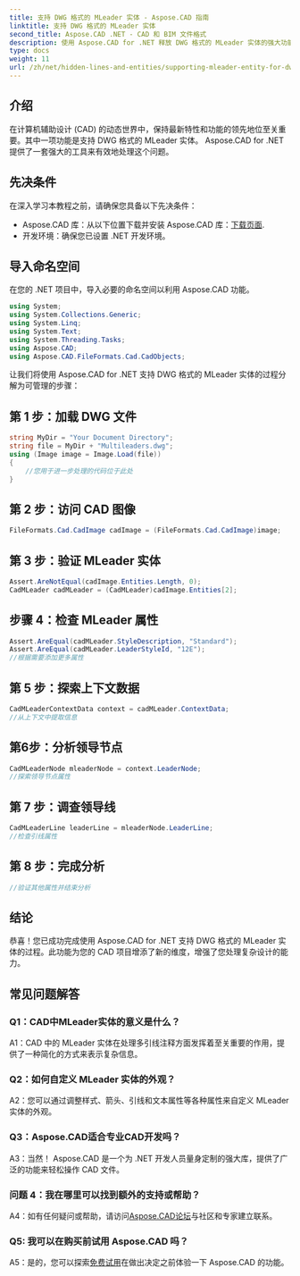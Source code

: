 ```yaml
---
title: 支持 DWG 格式的 MLeader 实体 - Aspose.CAD 指南
linktitle: 支持 DWG 格式的 MLeader 实体
second_title: Aspose.CAD .NET - CAD 和 BIM 文件格式
description: 使用 Aspose.CAD for .NET 释放 DWG 格式的 MLeader 实体的强大功能。轻松提升您的 CAD 项目。
type: docs
weight: 11
url: /zh/net/hidden-lines-and-entities/supporting-mleader-entity-for-dwg-format/
---
```

## 介绍

在计算机辅助设计 (CAD) 的动态世界中，保持最新特性和功能的领先地位至关重要。其中一项功能是支持 DWG 格式的 MLeader 实体。 Aspose.CAD for .NET 提供了一套强大的工具来有效地处理这个问题。

## 先决条件

在深入学习本教程之前，请确保您具备以下先决条件：

-  Aspose.CAD 库：从以下位置下载并安装 Aspose.CAD 库：[下载页面](https://releases.aspose.com/cad/net/).
- 开发环境：确保您已设置 .NET 开发环境。

## 导入命名空间

在您的 .NET 项目中，导入必要的命名空间以利用 Aspose.CAD 功能。

```csharp
using System;
using System.Collections.Generic;
using System.Linq;
using System.Text;
using System.Threading.Tasks;
using Aspose.CAD;
using Aspose.CAD.FileFormats.Cad.CadObjects;
```

让我们将使用 Aspose.CAD for .NET 支持 DWG 格式的 MLeader 实体的过程分解为可管理的步骤：

## 第 1 步：加载 DWG 文件

```csharp
string MyDir = "Your Document Directory";
string file = MyDir + "Multileaders.dwg";
using (Image image = Image.Load(file))
{
    //您用于进一步处理的代码位于此处
}
```

## 第 2 步：访问 CAD 图像

```csharp
FileFormats.Cad.CadImage cadImage = (FileFormats.Cad.CadImage)image;
```

## 第 3 步：验证 MLeader 实体

```csharp
Assert.AreNotEqual(cadImage.Entities.Length, 0);
CadMLeader cadMLeader = (CadMLeader)cadImage.Entities[2];
```

## 步骤 4：检查 MLeader 属性

```csharp
Assert.AreEqual(cadMLeader.StyleDescription, "Standard");
Assert.AreEqual(cadMLeader.LeaderStyleId, "12E");
//根据需要添加更多属性
```

## 第 5 步：探索上下文数据

```csharp
CadMLeaderContextData context = cadMLeader.ContextData;
//从上下文中提取信息
```

## 第6步：分析领导节点

```csharp
CadMLeaderNode mleaderNode = context.LeaderNode;
//探索领导节点属性
```

## 第 7 步：调查领导线

```csharp
CadMLeaderLine leaderLine = mleaderNode.LeaderLine;
//检查引线属性
```

## 第 8 步：完成分析

```csharp
//验证其他属性并结束分析
```

## 结论

恭喜！您已成功完成使用 Aspose.CAD for .NET 支持 DWG 格式的 MLeader 实体的过程。此功能为您的 CAD 项目增添了新的维度，增强了您处理复杂设计的能力。

## 常见问题解答

### Q1：CAD中MLeader实体的意义是什么？

A1：CAD 中的 MLeader 实体在处理多引线注释方面发挥着至关重要的作用，提供了一种简化的方式来表示复杂信息。

### Q2：如何自定义 MLeader 实体的外观？

A2：您可以通过调整样式、箭头、引线和文本属性等各种属性来自定义 MLeader 实体的外观。

### Q3：Aspose.CAD适合专业CAD开发吗？

A3：当然！ Aspose.CAD 是一个为 .NET 开发人员量身定制的强大库，提供了广泛的功能来轻松操作 CAD 文件。

### 问题 4：我在哪里可以找到额外的支持或帮助？

 A4：如有任何疑问或帮助，请访问[Aspose.CAD论坛](https://forum.aspose.com/c/cad/19)与社区和专家建立联系。

### Q5: 我可以在购买前试用 Aspose.CAD 吗？

 A5：是的，您可以探索[免费试用](https://releases.aspose.com/)在做出决定之前体验一下 Aspose.CAD 的功能。